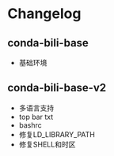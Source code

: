 # Changelog

## conda-bili-base
+ 基础环境

## conda-bili-base-v2
+ 多语言支持
+ top bar txt
+ bashrc
+ 修复LD_LIBRARY_PATH
+ 修复SHELL和时区